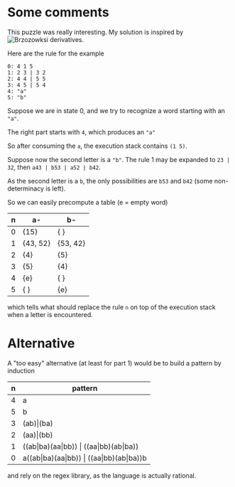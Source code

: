 # Some comments

This puzzle was really interesting. My solution is inspired by
![Brzozowksi
derivatives](https://en.wikipedia.org/wiki/Brzozowski_derivative).

Here are the rule for the example

~~~
0: 4 1 5
1: 2 3 | 3 2
2: 4 4 | 5 5
3: 4 5 | 5 4
4: "a"
5: "b"
~~~

Suppose we are in state 0, and we try to recognize a word
starting with an `"a"`.

The right part starts with `4`, which produces an `"a"`

So after consuming the `a`, the execution stack contains `(1 5)`.

Suppose now the second letter is a  `"b"`. The rule 1 may be expanded to
`23 | 32`, then `a43 | b53 | a52 | b42`.

As the second letter is a `b`, the only possibilities  are `b53` and `b42`
(some non-determinacy is left).

So we can easily precompute a table (e = empty word)

| n | a-       | b-       |
|---|----------|----------|
| 0 | {15}     | { }      |
| 1 | {43, 52} | {53, 42} |
| 2 | {4}      | {5}      |
| 3 | {5}      | {4}      |
| 4 | {e}      | { }      |
| 5 | { }      | {e}      |

which tells what should replace the rule `n` on top of the execution stack
when a letter is encountered.



# Alternative

A "too easy" alternative (at least for part 1) would be to build
a pattern by induction

| n | pattern                                    |
|---|--------------------------------------------|
| 4 | a                                          |
| 5 | b                                          |
| 3 | (ab)\|(ba)                                 |
| 2 | (aa)\|(bb)                                 |
| 1 | ((ab\|ba)(aa\|bb)) \| ((aa\|bb)(ab\|ba))   |
| 0 | a((ab\|ba)(aa\|bb)) \| ((aa\|bb)(ab\|ba))b |

and rely on the regex library, as the language is actually 
rational.

